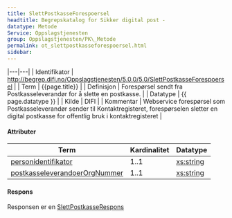 ```yaml
---
title: SlettPostkasseForespoersel  
headtitle: Begrepskatalog for Sikker digital post -  
datatype: Metode  
Service: Oppslagstjenesten  
group: Oppslagstjenesten/PK\_Metode  
permalink: ot_slettpostkasseforespoersel.html
sidebar:
---
```


|---|---|
| Identifikator | <http://begrep.difi.no/Oppslagstjenesten/5.0.0/5.0/SlettPostkasseForespoersel> |
| Term          | {{page.title}} |
| Definisjon    | Forespørsel sendt fra Postkasseleverandør for å slette en postkasse. |
| Datatype      | {{ page.datatype }} |
| Kilde         | DIFI |
| Kommentar     | Webservice forespørsel som Postkasseleverandør sender til Kontaktregisteret, forespørselen sletter en digital postkasse for offentlig bruk i kontaktregisteret |

#### Attributer

| Term                                                              | Kardinalitet | Datatype                                              |
| ----------------------------------------------------------------- | ------------ | ----------------------------------------------------- |
| [personidentifikator](../felles/personidentifikator.md)                | 1..1         | [xs:string](http://www.w3.org/TR/xmlschema-2/#string) |
| [postkasseleverandoerOrgNummer](../felles/virksomhetsidentifikator.md) | 1..1         | [xs:string](http://www.w3.org/TR/xmlschema-2/#string) |

#### Respons

Responsen er en [SlettPostkasseRespons](SlettPostkasseRespons.md)
